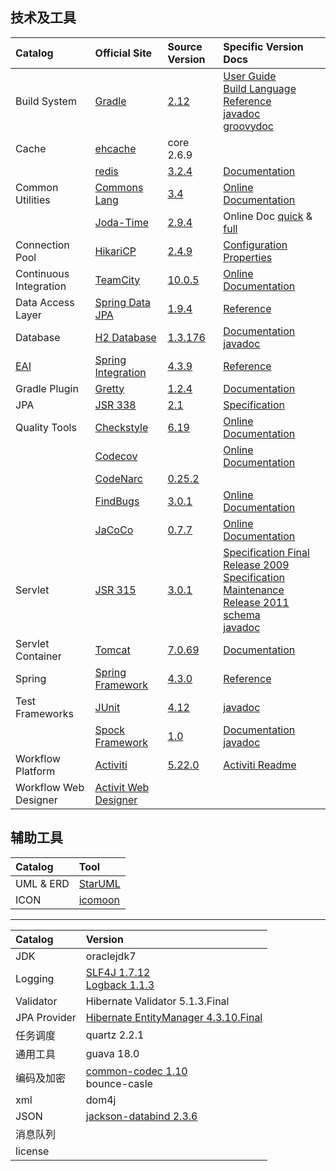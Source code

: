 技术及工具
--------

|Catalog               |Official Site                |Source Version   |Specific Version Docs  |
|:---------------------|:----------------------------|:----------------|:----------------------|
|Build System          |[Gradle][bs-1]               |[2.12][bs-2]     |[User Guide][bs-3]<br>[Build Language Reference][bs-4]<br/>[javadoc][bs-5]<br/>[groovydoc][bs-6]|
|Cache                 |[ehcache][ce-o]              |core 2.6.9       |                       |
|                      |[redis][cr-o]                |[3.2.4][cr-s]    |[Documentation][cr-d]  |
|Common Utilities      |[Commons Lang][cu-cl-o]      |[3.4][cu-cl-s]   |[Online Documentation][cu-cl-d]|
|                      |[Joda-Time][cu-jt-o]         |[2.9.4][cu-jt-s] |Online Doc [quick][cu-jt-d1] & [full][cu-jt-d2]|
|Connection Pool       |[HikariCP][cp-h-o]           |[2.4.9][cp-h-s]  |[Configuration Properties][cp-h-cp]|
|Continuous Integration|[TeamCity][ci-tc-o]          |[10.0.5][ci-tc-s]|[Online Documentation][ci-tc-d]|
|Data Access Layer     |[Spring Data JPA][sdj-1]     |[1.9.4][sdj-2]   |[Reference][sdj-3]     |
|Database              |[H2 Database][db-1]          |[1.3.176][db-2]  |[Documentation][db-3]<br>[javadoc][db-4]|
|[EAI][eai]            |[Spring Integration][si-o]   |[4.3.9][si-s]    |[Reference][si-d]      |
|Gradle Plugin         |[Gretty][gpg-1]              |[1.2.4][gpg-2]   |[Documentation][gpg-3] |
|JPA                   |[JSR 338][jpa-0]             |[2.1][jpa-1]     |[Specification][jpa-2] |
|Quality Tools         |[Checkstyle][qt-cs-o]        |[6.19][qt-cs-s]  |[Online Documentation][qt-cs-d]|
|                      |[Codecov][qt-cc-o]           |                 |[Online Documentation][qt-cc-d]|
|                      |[CodeNarc][qt-cn-o]          |[0.25.2][qt-cn-s]|                       |
|                      |[FindBugs][qt-fb-o]          |[3.0.1][qt-fb-s] |[Online Documentation][qt-fb-d]|
|                      |[JaCoCo][qt-jcc-o]           |[0.7.7][qt-jcc-s]|[Online Documentation][qt-jcc-d]|
|Servlet               |[JSR 315][s-1]               |[3.0.1][s-2]     |[Specification Final Release 2009][s-3] <br> [Specification Maintenance Release 2011][s-4] <br> [schema][s-5] <br> [javadoc][s-6] |
|Servlet Container     |[Tomcat][sc-1]               |[7.0.69][sc-2]   |[Documentation][sc-3]  |
|Spring                |[Spring Framework][s-sf-o]   |[4.3.0][s-sf-s]  |[Reference][s-sf-d]    |
|Test Frameworks       |[JUnit][tf-ju-o]             |[4.12][tf-ju-s]  |[javadoc][tf-ju-d]     |
|                      |[Spock Framework][tf-sf-o]   |[1.0][tf-sf-s]   |[Documentation][tf-sf-d1] <br> [javadoc][tf-sf-d2]|
|Workflow Platform     |[Activiti][wp-1]             |[5.22.0][wp-2]   |[Activiti Readme][wp-3]|
|Workflow Web Designer |[Activit Web Designer][wwd-1]|                 |                       |


[bs-1]: http://gradle.org/
[bs-2]: https://github.com/gradle/gradle/tree/REL_2.12
[bs-3]: projects/gradle/2.12/userguide/userguide_single.html
[bs-4]: projects/gradle/2.12/dsl/index.html
[bs-5]: projects/gradle/2.12/javadoc/index.html
[bs-6]: projects/gradle/2.12/groovydoc/index.html
[ce-o]: http://ehcache.org/
[ci-tc-o]: https://www.jetbrains.com/teamcity/
[ci-tc-s]: https://www.jetbrains.com/teamcity/download/
[ci-tc-d]: https://confluence.jetbrains.com/display/TCD10/TeamCity+Documentation
[cp-h-o]: http://brettwooldridge.github.io/HikariCP/
[cp-h-s]: https://github.com/brettwooldridge/HikariCP/tree/HikariCP-2.4.9
[cp-h-cp]: https://github.com/brettwooldridge/HikariCP/tree/HikariCP-2.4.9#configuration-knobs-baby
[cr-o]: http://redis.io/
[cr-s]: https://github.com/antirez/redis/tree/3.2.4
[cr-d]: https://github.com/antirez/redis-doc
[cu-cl-o]: http://commons.apache.org/proper/commons-lang/
[cu-cl-s]: https://github.com/apache/commons-lang/tree/LANG_3_4
[cu-cl-d]: http://commons.apache.org/proper/commons-lang/javadocs/api-3.4/index.html
[cu-jt-o]: http://www.joda.org/joda-time/
[cu-jt-s]: https://github.com/JodaOrg/joda-time/tree/v2.9.4
[cu-jt-d1]: http://www.joda.org/joda-time/quickstart.html
[cu-jt-d2]: http://www.joda.org/joda-time/userguide.html
[db-1]: http://h2database.com/html/main.html
[db-2]: https://github.com/h2database/h2database/tree/version-1.3/version-1.3.176/h2
[db-3]: projects/h2/1.3.176/index.html
[db-4]: projects/h2/1.3.176/javadoc/index.html
[eai]: https://en.wikipedia.org/wiki/Enterprise_application_integration
[gpg-1]: http://akhikhl.github.io/gretty-doc/Getting-started.html
[gpg-2]: https://github.com/akhikhl/gretty/tree/v1.2.4
[gpg-3]: projects/gretty/1.2.4/index.html
[jpa-0]: https://jcp.org/en/jsr/detail?id=338
[jpa-1]: https://jcp.org/aboutJava/communityprocess/final/jsr338/index.html
[jpa-2]: projects/JPA/2.1/JavaPersistence2.1.pdf
[qt-cc-o]: https://codecov.io/
[qt-cc-d]: https://codecov.io/docs
[qt-cn-o]: http://codenarc.sourceforge.net/
[qt-cn-s]: https://github.com/CodeNarc/CodeNarc/tree/v0.25.2
[qt-cs-o]: http://checkstyle.sourceforge.net/
[qt-cs-s]: https://github.com/checkstyle/checkstyle/tree/checkstyle-6.19
[qt-cs-d]: http://checkstyle.sourceforge.net/checks.html
[qt-fb-o]: http://findbugs.sourceforge.net/
[qt-fb-s]: https://github.com/findbugsproject/findbugs/tree/release-3.0.1
[qt-fb-d]: http://findbugs.sourceforge.net/manual/index.html
[qt-jcc-o]: http://eclemma.org/jacoco/
[qt-jcc-s]: https://github.com/jacoco/jacoco/tree/v0.7.7
[qt-jcc-d]: http://eclemma.org/jacoco/trunk/doc/
[s-1]: https://jcp.org/en/jsr/detail?id=315
[s-2]: projects/servlet/3.0/schema/javax.servlet.jar
[s-3]: projects/servlet/3.0/servlet-3_0-final-spec.pdf
[s-4]: projects/servlet/3.0/servlet-3_0-mrel-spec.pdf
[s-5]: projects/servlet/3.0/schema
[s-6]: projects/servlet/3.0/javadoc/index.html
[s-sf-o]: http://projects.spring.io/spring-framework/
[s-sf-s]: https://github.com/spring-projects/spring-framework/tree/v4.3.0.RELEASE
[s-sf-d]: projects/spring-framework/4.3.0/index.html
[sc-1]: http://tomcat.apache.org/
[sc-2]: http://archive.apache.org/dist/tomcat/tomcat-7/v7.0.69/src/
[sc-3]: projects/tomcat/7.0.69/index.html
[sdj-1]: http://www.springsource.org/spring-data
[sdj-2]: https://github.com/spring-projects/spring-data-jpa/tree/1.9.4.RELEASE
[sdj-3]: projects/spring-data-jpa/1.9.4/index.htm
[si-o]: http://projects.spring.io/spring-integration/
[si-s]: https://github.com/spring-projects/spring-integration/tree/v4.3.9.RELEASE
[si-d]: http://docs.spring.io/spring-integration/docs/4.3.9.RELEASE/reference/htmlsingle/
[tf-ju-o]: http://junit.org/junit4/
[tf-ju-s]: https://github.com/junit-team/junit/tree/r4.12
[tf-ju-d]: projects/junit/4.12/index.html
[tf-sf-o]: http://spockframework.org
[tf-sf-s]: https://github.com/spockframework/spock/tree/spock-1.0
[tf-sf-d1]: projects/spock/1.0/doc/index.html
[tf-sf-d2]: projects/spock/1.0/javadoc/index.html
[wp-1]: http://www.activiti.org/
[wp-2]: https://github.com/Activiti/Activiti/tree/activiti-5.22.0
[wp-3]: projects/activiti/5.22.0/readme.html
[wwd-1]: https://github.com/AlphaHinex/Activiti/tree/web-designer


辅助工具
------

|Catalog   |Tool                         |
|:---------|:----------------------------|
|UML & ERD |[StarUML](http://staruml.io/)|
|ICON      |[icomoon](https://icomoon.io/app/#/select)|


---


|Catalog|Version|
|:--|:--|
|JDK|oraclejdk7|
|Logging|[SLF4J 1.7.12](https://github.com/qos-ch/slf4j/tree/v_1.7.12)<br/>[Logback 1.1.3](https://github.com/qos-ch/logback)|
|Validator|Hibernate Validator 5.1.3.Final|
|JPA Provider|[Hibernate EntityManager 4.3.10.Final](https://github.com/hibernate/hibernate-orm/tree/4.3.10.Final)|
|任务调度|quartz 2.2.1|
|通用工具|guava 18.0|
|编码及加密|[common-codec 1.10](https://github.com/apache/commons-codec/tree/1.10)<br/>bounce-casle|
|xml|dom4j|
|JSON|[jackson-databind 2.3.6](https://github.com/FasterXML/jackson-databind/tree/jackson-databind-2.6.3)|
|消息队列||
|license||
